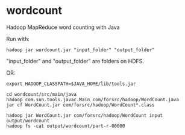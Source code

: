wordcount
=========

Hadoop MapReduce word counting with Java

Run with:

    hadoop jar wordcount.jar "input_folder" "output_folder"

"input_folder" and "output_folder" are folders on HDFS.


OR:

    export HADOOP_CLASSPATH=$JAVA_HOME/lib/tools.jar

    cd wordcount/src/main/java
    hadoop com.sun.tools.javac.Main com/forsrc/hadoop/WordCount.java
    jar cf WordCount.jar com/forsrc/hadoop/WordCount*.class

    hadoop jar WordCount.jar com/forsrc/hadoop/WordCount input output/wordcount
    hadoop fs -cat output/wordcount/part-r-00000
